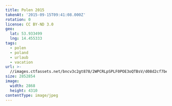 ```yaml
---
title: Polen 2015
takenAt: '2015-09-15T09:41:08.000Z'
rotation: 0
license: CC BY-ND 3.0
geo:
  lat: 53.933499
  lng: 14.455333
tags:
  - polen
  - poland
  - urlaub
  - vacation
url: >-
  //images.ctfassets.net/bncv3c2gt878/2WPCRLpSPLF0POE3oQTBsV/d08d2cf7be895bd1c99eec3c5e9d5856/polen-2015_25329004453_o
size: 2852854
image:
  width: 2868
  height: 4310
contentType: image/jpeg
---
```


